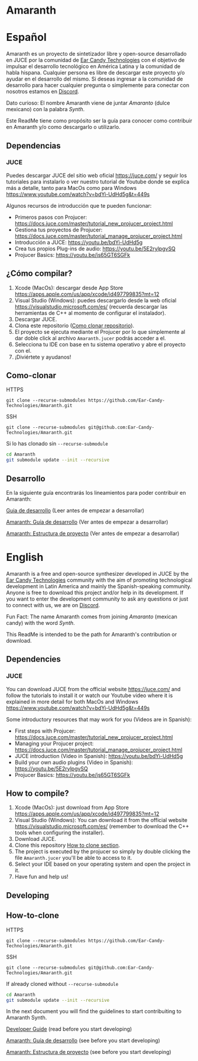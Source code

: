 # Amaranth

# Español

Amaranth es un proyecto de sintetizador libre y open-source desarrollado en JUCE por la comunidad de [Ear Candy Technologies](https://earcandytech.com/) con el objetivo de impulsar el desarrollo tecnológico en América Latina y la comunidad de habla hispana. Cualquier persona es libre de descargar este proyecto y/o ayudar en el desarrollo del mismo. Si deseas ingresar a la comunidad de desarrollo para hacer cualquier pregunta o simplemente para conectar con nosotros estamos en [Discord](https://discord.gg/WJvn7m2KwJ).

Dato curioso: El nombre Amaranth viene de juntar *Amaranto* (dulce mexicano) con la palabra *Synth*.

Este ReadMe tiene como propósito ser la guía para conocer como contribuir en Amaranth y/o como descargarlo o utilizarlo.

## Dependencias

### JUCE

Puedes descargar JUCE del sitio web oficial https://juce.com/ y seguir los tutoriales para instalarlo o ver nuestro tutorial de Youtube donde se explica más a detalle, tanto para MacOs como para Windows https://www.youtube.com/watch?v=bdYi-UdHd5g&t=449s

Algunos recursos de introducción que te pueden funcionar:

- Primeros pasos con Projucer: https://docs.juce.com/master/tutorial_new_projucer_project.html
- Gestiona tus proyectos de Projucer: https://docs.juce.com/master/tutorial_manage_projucer_project.html
- Introducción a JUCE: https://youtu.be/bdYi-UdHd5g
- Crea tus propios Plug-ins de audio: https://youtu.be/5E2rylpgvSQ
- Projucer Basics: https://youtu.be/js65GT6SGFk

## ¿Cómo compilar?

1. Xcode (MacOs): descargar desde App Store https://apps.apple.com/us/app/xcode/id497799835?mt=12
2. Visual Studio (Windows): puedes descargarlo desde la web oficial https://visualstudio.microsoft.com/es/ (recuerda descargar las herramientas de C++ al momento de configurar el instalador).
3. Descargar JUCE.
3. Clona este repositorio ([Como clonar repositorio](#como-clonar)).
4. El proyecto se ejecuta mediante el Projucer por lo que simplemente al dar doble click al archivo `Amaranth.jucer` podrás acceder a el. 
5. Selecciona tu IDE con base en tu sistema operativo y abre el proyecto con el.
6. ¡Diviértete y ayudanos!

## Como-clonar

HTTPS
```
git clone --recurse-submodules https://github.com/Ear-Candy-Technologies/Amaranth.git
```

SSH
```
git clone --recurse-submodules git@github.com:Ear-Candy-Technologies/Amaranth.git
```

Si lo has clonado sin `--recurse-submodule`

```bash
cd Amaranth
git submodule update --init --recursive
```

## Desarrollo

En la siguiente guía encontrarás los lineamientos para poder contribuir en Amaranth:

[Guia de desarrollo](https://github.com/Ear-Candy-Technologies/Amaranth/blob/main/DeveloperGuide.md) (Leer antes de empezar a desarrollar)

[Amaranth: Guía de desarrollo](https://youtu.be/oAkASvtDke0) (Ver antes de empezar a desarrollar)

[Amaranth: Estructura de proyecto](https://youtu.be/fEX1hlQyEW4) (Ver antes de empezar a desarrollar)

# English

Amaranth is a free and open-source synthesizer developed in JUCE by the [Ear Candy Technologies](https://earcandytech.com/) community with the aim of promoting technological development in Latin America and mainly the Spanish-speaking community. Anyone is free to download this project and/or help in its development. If you want to enter the development community to ask any questions or just to connect with us, we are on [Discord](https://discord.gg/WJvn7m2KwJ).

Fun Fact: The name Amaranth comes from joining *Amaranto* (mexican candy) with the word *Synth*.

This ReadMe is intended to be the path for Amaranth's contribution or download.

## Dependencies

### JUCE

You can download JUCE from the official website https://juce.com/ and follow the tutorials to install it or watch our Youtube video where it is explained in more detail for both MacOs and Windows https://www.youtube.com/watch?v=bdYi-UdHd5g&t=449s

Some introductory resources that may work for you (Videos are in Spanish):

- First steps with Projucer: https://docs.juce.com/master/tutorial_new_projucer_project.html
- Managing your Projucer project: https://docs.juce.com/master/tutorial_manage_projucer_project.html
- JUCE introduction (Video in Spanish): https://youtu.be/bdYi-UdHd5g
- Build your own audio plugins (Video in Spanish): https://youtu.be/5E2rylpgvSQ
- Projucer Basics: https://youtu.be/js65GT6SGFk

## How to compile?

1. Xcode (MacOs): just download from App Store https://apps.apple.com/us/app/xcode/id497799835?mt=12
2. Visual Studio (Windows): You can download it from the official website https://visualstudio.microsoft.com/es/ (remember to download the C++ tools when configuring the installer).
3. Download JUCE.
3. Clone this repository [How to clone section](#How-to-clone).
4. The project is executed by the projucer so simply by double clicking the file `Amaranth.jucer` you'll be able to access to it. 
5. Select your IDE based on your operating system and open the project in it.
6. Have fun and help us!

## Developing
## How-to-clone

HTTPS
```
git clone --recurse-submodules https://github.com/Ear-Candy-Technologies/Amaranth.git
```

SSH
```
git clone --recurse-submodules git@github.com:Ear-Candy-Technologies/Amaranth.git
```

If already cloned without `--recurse-submodule`

```bash
cd Amaranth
git submodule update --init --recursive
```
In the next document you will find the guidelines to start contribuiting to Amaranth Synth.

[Developer Guide](https://github.com/Ear-Candy-Technologies/Amaranth/blob/main/DeveloperGuide.md) (read before you start developing)

[Amaranth: Guía de desarrollo](https://youtu.be/oAkASvtDke0) (see before you start developing)

[Amaranth: Estructura de proyecto](https://youtu.be/fEX1hlQyEW4) (see before you start developing)
